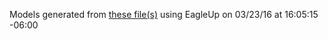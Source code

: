 Models generated from [these file(s)](https://raw.github.com/sparkfun/FTDI_SmartBasic/d28d3900dc187754a09b0528c43011fdfe7f919c/Hardware/FTDI_SmartBasic.brd) using EagleUp on 03/23/16 at 16:05:15 -06:00

